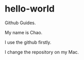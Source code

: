 # hello-world
Github Guides.

My name is Chao.

I use the github firstly.

I change the repository on my Mac.